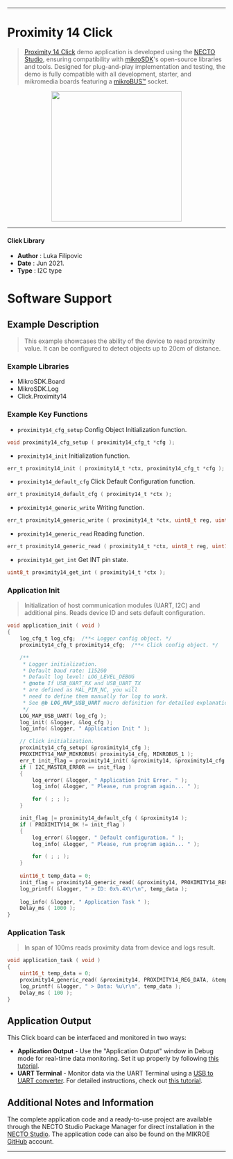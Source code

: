 
---
# Proximity 14 Click

> [Proximity 14 Click](https://www.mikroe.com/?pid_product=MIKROE-4744) demo application is developed using
the [NECTO Studio](https://www.mikroe.com/necto), ensuring compatibility with [mikroSDK](https://www.mikroe.com/mikrosdk)'s
open-source libraries and tools. Designed for plug-and-play implementation and testing, the demo is fully compatible with
all development, starter, and mikromedia boards featuring a [mikroBUS&trade;](https://www.mikroe.com/mikrobus) socket.

<p align="center">
  <img src="https://www.mikroe.com/?pid_product=MIKROE-4744&image=1" height=300px>
</p>

---

#### Click Library

- **Author**        : Luka Filipovic
- **Date**          : Jun 2021.
- **Type**          : I2C type

# Software Support

## Example Description

> This example showcases the ability of the device to read proximity 
value. It can be configured to detect objects up to 20cm of distance.

### Example Libraries

- MikroSDK.Board
- MikroSDK.Log
- Click.Proximity14

### Example Key Functions

- `proximity14_cfg_setup` Config Object Initialization function.
```c
void proximity14_cfg_setup ( proximity14_cfg_t *cfg );
```

- `proximity14_init` Initialization function.
```c
err_t proximity14_init ( proximity14_t *ctx, proximity14_cfg_t *cfg );
```

- `proximity14_default_cfg` Click Default Configuration function.
```c
err_t proximity14_default_cfg ( proximity14_t *ctx );
```

- `proximity14_generic_write` Writing function.
```c
err_t proximity14_generic_write ( proximity14_t *ctx, uint8_t reg, uint16_t tx_data );
```

- `proximity14_generic_read` Reading function.
```c
err_t proximity14_generic_read ( proximity14_t *ctx, uint8_t reg, uint16_t *rx_data );
```

- `proximity14_get_int` Get INT pin state.
```c
uint8_t proximity14_get_int ( proximity14_t *ctx );
```

### Application Init

> Initialization of host communication modules (UART, I2C) and 
additional pins. Reads device ID and sets default configuration.

```c
void application_init ( void ) 
{
    log_cfg_t log_cfg;  /**< Logger config object. */
    proximity14_cfg_t proximity14_cfg;  /**< Click config object. */

    /** 
     * Logger initialization.
     * Default baud rate: 115200
     * Default log level: LOG_LEVEL_DEBUG
     * @note If USB_UART_RX and USB_UART_TX 
     * are defined as HAL_PIN_NC, you will 
     * need to define them manually for log to work. 
     * See @b LOG_MAP_USB_UART macro definition for detailed explanation.
     */
    LOG_MAP_USB_UART( log_cfg );
    log_init( &logger, &log_cfg );
    log_info( &logger, " Application Init " );

    // Click initialization.
    proximity14_cfg_setup( &proximity14_cfg );
    PROXIMITY14_MAP_MIKROBUS( proximity14_cfg, MIKROBUS_1 );
    err_t init_flag = proximity14_init( &proximity14, &proximity14_cfg );
    if ( I2C_MASTER_ERROR == init_flag ) 
    {
        log_error( &logger, " Application Init Error. " );
        log_info( &logger, " Please, run program again... " );

        for ( ; ; );
    }

    init_flag |= proximity14_default_cfg ( &proximity14 );
    if ( PROXIMITY14_OK != init_flag ) 
    {
        log_error( &logger, " Default configuration. " );
        log_info( &logger, " Please, run program again... " );

        for ( ; ; );
    }
    
    uint16_t temp_data = 0;
    init_flag = proximity14_generic_read( &proximity14, PROXIMITY14_REG_ID, &temp_data );
    log_printf( &logger, " > ID: 0x%.4X\r\n", temp_data );
    
    log_info( &logger, " Application Task " );
    Delay_ms ( 1000 );
}
```

### Application Task

> In span of 100ms reads proximity data from device and logs result.

```c
void application_task ( void ) 
{
    uint16_t temp_data = 0;
    proximity14_generic_read( &proximity14, PROXIMITY14_REG_DATA, &temp_data );
    log_printf( &logger, " > Data: %u\r\n", temp_data );
    Delay_ms ( 100 );
}
```

## Application Output

This Click board can be interfaced and monitored in two ways:
- **Application Output** - Use the "Application Output" window in Debug mode for real-time data monitoring.
Set it up properly by following [this tutorial](https://www.youtube.com/watch?v=ta5yyk1Woy4).
- **UART Terminal** - Monitor data via the UART Terminal using
a [USB to UART converter](https://www.mikroe.com/click/interface/usb?interface*=uart,uart). For detailed instructions,
check out [this tutorial](https://help.mikroe.com/necto/v2/Getting%20Started/Tools/UARTTerminalTool).

## Additional Notes and Information

The complete application code and a ready-to-use project are available through the NECTO Studio Package Manager for 
direct installation in the [NECTO Studio](https://www.mikroe.com/necto). The application code can also be found on
the MIKROE [GitHub](https://github.com/MikroElektronika/mikrosdk_click_v2) account.

---
